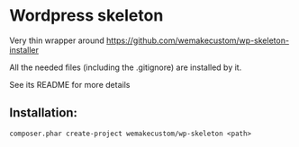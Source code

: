 Wordpress skeleton
==================

Very thin wrapper around https://github.com/wemakecustom/wp-skeleton-installer

All the needed files (including the .gitignore) are installed by it.

See its README for more details

## Installation:

    composer.phar create-project wemakecustom/wp-skeleton <path>
